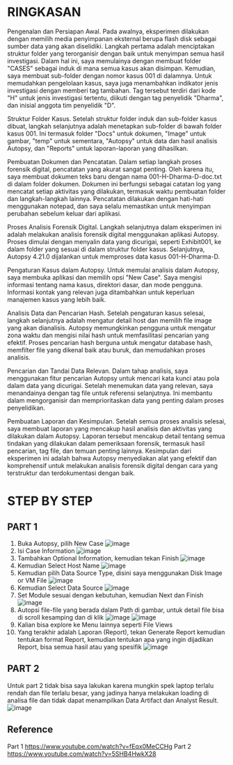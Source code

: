 # RINGKASAN
Pengenalan dan Persiapan Awal. Pada awalnya, eksperimen dilakukan dengan memilih media penyimpanan eksternal berupa flash disk sebagai sumber data yang akan diselidiki. Langkah pertama adalah menciptakan struktur folder yang terorganisir dengan baik untuk menyimpan semua hasil investigasi. Dalam hal ini, saya memulainya dengan membuat folder "CASES" sebagai induk di mana semua kasus akan disimpan. Kemudian, saya membuat sub-folder dengan nomor kasus 001 di dalamnya. Untuk memudahkan pengelolaan kasus, saya juga menambahkan indikator jenis investigasi dengan memberi tag tambahan. Tag tersebut terdiri dari kode "H" untuk jenis investigasi tertentu, diikuti dengan tag penyelidik "Dharma", dan inisial anggota tim penyelidik "D".

Struktur Folder Kasus. Setelah struktur folder induk dan sub-folder kasus dibuat, langkah selanjutnya adalah menetapkan sub-folder di bawah folder kasus 001. Ini termasuk folder "Docs" untuk dokumen, "Image" untuk gambar, "temp" untuk sementara, "Autopsy" untuk data dan hasil analisis Autopsy, dan "Reports" untuk laporan-laporan yang dihasilkan.

Pembuatan Dokumen dan Pencatatan. Dalam setiap langkah proses forensik digital, pencatatan yang akurat sangat penting. Oleh karena itu, saya membuat dokumen teks baru dengan nama 001-H-Dharma-D-doc.txt di dalam folder dokumen. Dokumen ini berfungsi sebagai catatan log yang mencatat setiap aktivitas yang dilakukan, termasuk waktu pembuatan folder dan langkah-langkah lainnya. Pencatatan dilakukan dengan hati-hati menggunakan notepad, dan saya selalu memastikan untuk menyimpan perubahan sebelum keluar dari aplikasi.

Proses Analisis Forensik Digital. Langkah selanjutnya dalam eksperimen ini adalah melakukan analisis forensik digital menggunakan aplikasi Autopsy. Proses dimulai dengan menyalin data yang dicurigai, seperti Exhibit001, ke dalam folder yang sesuai di dalam struktur folder kasus. Selanjutnya, Autopsy 4.21.0 dijalankan untuk memproses data kasus 001-H-Dharma-D.

Pengaturan Kasus dalam Autopsy. Untuk memulai analisis dalam Autopsy, saya membuka aplikasi dan memilih opsi "New Case". Saya mengisi informasi tentang nama kasus, direktori dasar, dan mode pengguna. Informasi kontak yang relevan juga ditambahkan untuk keperluan manajemen kasus yang lebih baik.

Analisis Data dan Pencarian Hash. Setelah pengaturan kasus selesai, langkah selanjutnya adalah mengatur detail host dan memilih file image yang akan dianalisis. Autopsy memungkinkan pengguna untuk mengatur zona waktu dan mengisi nilai hash untuk memfasilitasi pencarian yang efektif. Proses pencarian hash berguna untuk mengatur database hash, memfilter file yang dikenal baik atau buruk, dan memudahkan proses analisis.

Pencarian dan Tandai Data Relevan. Dalam tahap analisis, saya menggunakan fitur pencarian Autopsy untuk mencari kata kunci atau pola dalam data yang dicurigai. Setelah menemukan data yang relevan, saya menandainya dengan tag file untuk referensi selanjutnya. Ini membantu dalam mengorganisir dan memprioritaskan data yang penting dalam proses penyelidikan.

Pembuatan Laporan dan Kesimpulan. Setelah semua proses analisis selesai, saya membuat laporan yang mencakup hasil analisis dan aktivitas yang dilakukan dalam Autopsy. Laporan tersebut mencakup detail tentang semua tindakan yang dilakukan dalam pemeriksaan forensik, termasuk hasil pencarian, tag file, dan temuan penting lainnya. Kesimpulan dari eksperimen ini adalah bahwa Autopsy menyediakan alat yang efektif dan komprehensif untuk melakukan analisis forensik digital dengan cara yang terstruktur dan terdokumentasi dengan baik.


# STEP BY STEP
## PART 1
1. Buka Autopsy, pilih New Case
   ![image](https://github.com/marieroseoo/Autopsy-Exercise---1203210117/assets/150213177/8dadb081-11a2-4993-9b0e-7d506efd0626)
2. Isi Case Information
   ![image](https://github.com/marieroseoo/Autopsy-Exercise---1203210117/assets/150213177/08a370a6-ff60-4be9-bfef-f530f7cbacbf)
3. Tambahkan Optional Information, kemudian tekan Finish
   ![image](https://github.com/marieroseoo/Autopsy-Exercise---1203210117/assets/150213177/b828b16d-63e0-409b-aa94-5aea6d37fad9)
4. Kemudian Select Host Name
   ![image](https://github.com/marieroseoo/Autopsy-Exercise---1203210117/assets/150213177/f4892686-de8c-4f67-9149-da09fca669d9)
5. Kemudian pilih Data Source Type, disini saya menggunakan Disk Image or VM File
   ![image](https://github.com/marieroseoo/Autopsy-Exercise---1203210117/assets/150213177/4179c511-4772-4c8c-b61a-f5fd2e80dced)
6. Kemudian Select Data Source
   ![image](https://github.com/marieroseoo/Autopsy-Exercise---1203210117/assets/150213177/730fad87-b9fa-42ed-b302-7f3c8ecef79b)
7. Set Module sesuai dengan kebutuhan, kemudian Next dan Finish
   ![image](https://github.com/marieroseoo/Autopsy-Exercise---1203210117/assets/150213177/5755c9e2-2ef5-4a09-80fc-a382b1c0022e)
8. Autopsi file-file yang berada dalam Path di gambar, untuk detail file bisa di scroll kesamping dan di klik
   ![image](https://github.com/marieroseoo/Autopsy-Exercise---1203210117/assets/150213177/0b528f6e-7e36-4022-ab68-58923075508a)
   ![image](https://github.com/marieroseoo/Autopsy-Exercise---1203210117/assets/150213177/54a99e89-0c86-444c-84a2-b6b8db804f0b)
9. Kalian bisa explore ke Menu lainnya seperti File Views
10. Yang terakhir adalah Laporan (Report), tekan Generate Report kemudian tentukan format Report, kemudian tentukan apa yang ingin dijadikan Report, bisa semua hasil atau yang spesifik
    ![image](https://github.com/marieroseoo/Autopsy-Exercise---1203210117/assets/150213177/04f04da2-33cc-426f-a955-4ddd7a8ea30a)

## PART 2
Untuk part 2 tidak bisa saya lakukan karena mungkin spek laptop terlalu rendah dan file terlalu besar, yang jadinya hanya melakukan loading di analisa file dan tidak dapat menampilkan Data Artifact dan Analyst Result.
![image](https://github.com/marieroseoo/Autopsy-Exercise---1203210117/assets/150213177/25a7718c-a5da-4bae-9670-d035d616540f)

## Reference
Part 1 https://www.youtube.com/watch?v=fEqx0MeCCHg
Part 2 https://www.youtube.com/watch?v=5SHB4HwkX28
